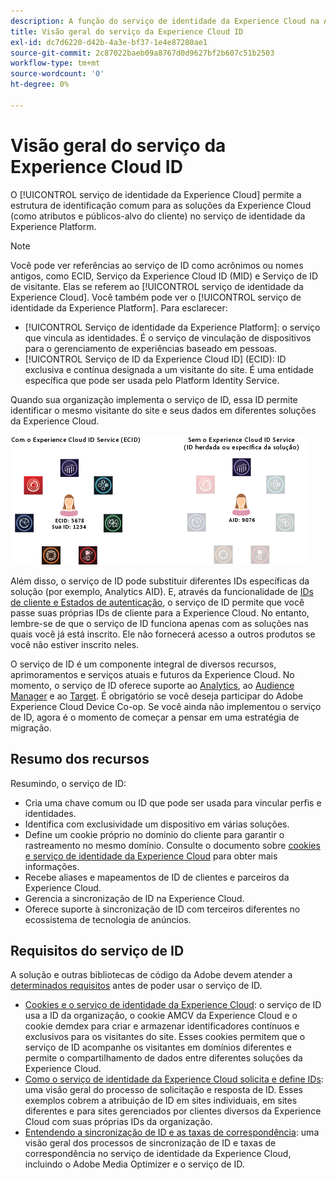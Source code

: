```yaml
---
description: A função do serviço de identidade da Experience Cloud na Adobe Experience Cloud.
title: Visão geral do serviço da Experience Cloud ID
exl-id: dc7d6220-d42b-4a3e-bf37-1e4e87280ae1
source-git-commit: 2c87022baeb09a8767d0d9627bf2b607c51b2503
workflow-type: tm+mt
source-wordcount: '0'
ht-degree: 0%

---
```


# Visão geral do serviço da Experience Cloud ID

O [!UICONTROL serviço de identidade da Experience Cloud] permite a estrutura de identificação comum para as soluções da Experience Cloud (como atributos e públicos-alvo do cliente) no serviço de identidade da Experience Platform.

>[!NOTE]
>
> Você pode ver referências ao serviço de ID como acrônimos ou nomes antigos, como ECID, Serviço da Experience Cloud ID (MID) e Serviço de ID de visitante. Elas se referem ao [!UICONTROL serviço de identidade da Experience Cloud]. Você também pode ver o [!UICONTROL serviço de identidade da Experience Platform]. Para esclarecer:

* [!UICONTROL Serviço de identidade da Experience Platform]: o serviço que vincula as identidades. É o serviço de vinculação de dispositivos para o gerenciamento de experiências baseado em pessoas.
* [!UICONTROL Serviço de ID da Experience Cloud ID] (ECID): ID exclusiva e contínua designada a um visitante do site. É uma entidade específica que pode ser usada pelo Platform Identity Service.

Quando sua organização implementa o serviço de ID, essa ID permite identificar o mesmo visitante do site e seus dados em diferentes soluções da Experience Cloud.

![](assets/ecid-new.png)

Além disso, o serviço de ID pode substituir diferentes IDs específicas da solução (por exemplo, Analytics AID). E, através da funcionalidade de [IDs de cliente e Estados de autenticação](/help/reference/authenticated-state.md), o serviço de ID permite que você passe suas próprias IDs de cliente para a Experience Cloud. No entanto, lembre-se de que o serviço de ID funciona apenas com as soluções nas quais você já está inscrito. Ele não fornecerá acesso a outros produtos se você não estiver inscrito neles.

O serviço de ID é um componente integral de diversos recursos, aprimoramentos e serviços atuais e futuros da Experience Cloud. No momento, o serviço de ID oferece suporte ao [Analytics](http://www.adobe.com/br/marketing-cloud/web-analytics.html), ao [Audience Manager](http://www.adobe.com/br/marketing-cloud/data-management-platform.html) e ao [Target](http://www.adobe.com/br/marketing-cloud/testing-targeting.html). É obrigatório se você deseja participar do Adobe Experience Cloud Device Co-op. Se você ainda não implementou o serviço de ID, agora é o momento de começar a pensar em uma estratégia de migração.

## Resumo dos recursos

Resumindo, o serviço de ID:

* Cria uma chave comum ou ID que pode ser usada para vincular perfis e identidades.
* Identifica com exclusividade um dispositivo em várias soluções.
* Define um cookie próprio no domínio do cliente para garantir o rastreamento no mesmo domínio. Consulte o documento sobre [cookies e serviço de identidade da Experience Cloud](./cookies.md) para obter mais informações.
* Recebe aliases e mapeamentos de ID de clientes e parceiros da Experience Cloud.
* Gerencia a sincronização de ID na Experience Cloud.
* Oferece suporte à sincronização de ID com terceiros diferentes no ecossistema de tecnologia de anúncios.

## Requisitos do serviço de ID

A solução e outras bibliotecas de código da Adobe devem atender a [determinados requisitos](/help/reference/requirements.md) antes de poder usar o serviço de ID.

* [Cookies e o serviço de identidade da Experience Cloud](cookies.md): o serviço de ID usa a ID da organização, o cookie AMCV da Experience Cloud e o cookie demdex para criar e armazenar identificadores contínuos e exclusivos para os visitantes do site. Esses cookies permitem que o serviço de ID acompanhe os visitantes em domínios diferentes e permite o compartilhamento de dados entre diferentes soluções da Experience Cloud.
* [Como o serviço de identidade da Experience Cloud solicita e define IDs](id-request.md): uma visão geral do processo de solicitação e resposta de ID. Esses exemplos cobrem a atribuição de ID em sites individuais, em sites diferentes e para sites gerenciados por clientes diversos da Experience Cloud com suas próprias IDs da organização.
* [Entendendo a sincronização de ID e as taxas de correspondência](match-rates.md): uma visão geral dos processos de sincronização de ID e taxas de correspondência no serviço de identidade da Experience Cloud, incluindo o Adobe Media Optimizer e o serviço de ID.
